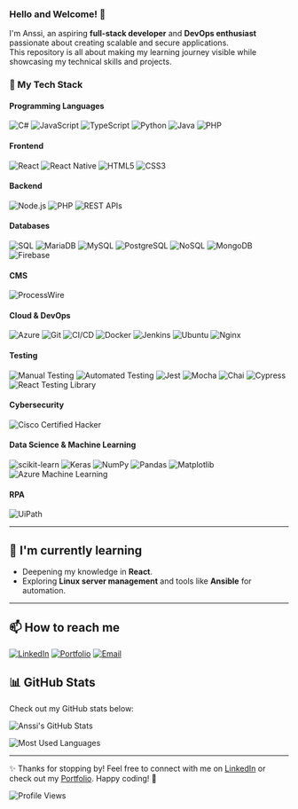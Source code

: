 ### Hello and Welcome! 👋

I'm Anssi, an aspiring **full-stack developer** and **DevOps enthusiast** passionate about creating scalable and secure applications.  
This repository is all about making my learning journey visible while showcasing my technical skills and projects.


### 🚀 My Tech Stack

#### **Programming Languages**
![C#](https://img.shields.io/badge/-C%23-239120?style=flat-square&logo=c-sharp&logoColor=white)
![JavaScript](https://img.shields.io/badge/-JavaScript-yellow?style=flat-square&logo=javascript&logoColor=white)
![TypeScript](https://img.shields.io/badge/-TypeScript-blue?style=flat-square&logo=typescript&logoColor=white)
![Python](https://img.shields.io/badge/-Python-blue?style=flat-square&logo=python&logoColor=white)
![Java](https://img.shields.io/badge/-Java-orange?style=flat-square&logo=java&logoColor=white)
![PHP](https://img.shields.io/badge/-PHP-777BB4?style=flat-square&logo=php&logoColor=white)

#### **Frontend**
![React](https://img.shields.io/badge/-React-blue?style=flat-square&logo=react&logoColor=white)
![React Native](https://img.shields.io/badge/-React%20Native-blue?style=flat-square&logo=react&logoColor=white)
![HTML5](https://img.shields.io/badge/-HTML5-orange?style=flat-square&logo=html5&logoColor=white)
![CSS3](https://img.shields.io/badge/-CSS3-blue?style=flat-square&logo=css3&logoColor=white)

#### **Backend**
![Node.js](https://img.shields.io/badge/-Node.js-green?style=flat-square&logo=node.js&logoColor=white)
![PHP](https://img.shields.io/badge/-PHP-777BB4?style=flat-square&logo=php&logoColor=white)
![REST APIs](https://img.shields.io/badge/-REST%20APIs-blue?style=flat-square&logo=api&logoColor=white)

#### **Databases**
![SQL](https://img.shields.io/badge/-SQL-blue?style=flat-square&logo=mariadb&logoColor=white)
![MariaDB](https://img.shields.io/badge/-MariaDB-blue?style=flat-square&logo=mariadb&logoColor=white)
![MySQL](https://img.shields.io/badge/-MySQL-blue?style=flat-square&logo=mysql&logoColor=white)
![PostgreSQL](https://img.shields.io/badge/-PostgreSQL-blue?style=flat-square&logo=postgresql&logoColor=white)
![NoSQL](https://img.shields.io/badge/-NoSQL-green?style=flat-square&logo=mongodb&logoColor=white)
![MongoDB](https://img.shields.io/badge/-MongoDB-green?style=flat-square&logo=mongodb&logoColor=white)
![Firebase](https://img.shields.io/badge/-Firebase-yellow?style=flat-square&logo=firebase&logoColor=white)

#### **CMS**
![ProcessWire](https://img.shields.io/badge/-ProcessWire-blueviolet?style=flat-square&logo=processwire&logoColor=white)

#### **Cloud & DevOps**
![Azure](https://img.shields.io/badge/-Azure-blue?style=flat-square&logo=microsoft-azure&logoColor=white)
![Git](https://img.shields.io/badge/-Git-orange?style=flat-square&logo=git&logoColor=white)
![CI/CD](https://img.shields.io/badge/-CI%2FCD-yellow?style=flat-square&logo=githubactions&logoColor=white)
![Docker](https://img.shields.io/badge/-Docker-blue?style=flat-square&logo=docker&logoColor=white)
![Jenkins](https://img.shields.io/badge/-Jenkins-red?style=flat-square&logo=jenkins&logoColor=white)
![Ubuntu](https://img.shields.io/badge/-Ubuntu-orange?style=flat-square&logo=ubuntu&logoColor=white)
![Nginx](https://img.shields.io/badge/-Nginx-green?style=flat-square&logo=nginx&logoColor=white)

#### **Testing**
![Manual Testing](https://img.shields.io/badge/-Manual%20Testing-lightgrey?style=flat-square)
![Automated Testing](https://img.shields.io/badge/-Automated%20Testing-blue?style=flat-square)
![Jest](https://img.shields.io/badge/-Jest-red?style=flat-square&logo=jest&logoColor=white)
![Mocha](https://img.shields.io/badge/-Mocha-orange?style=flat-square&logo=mocha&logoColor=white)
![Chai](https://img.shields.io/badge/-Chai-red?style=flat-square&logo=chai&logoColor=white)
![Cypress](https://img.shields.io/badge/-Cypress-grey?style=flat-square&logo=cypress&logoColor=white)
![React Testing Library](https://img.shields.io/badge/-React%20Testing%20Library-blue?style=flat-square)

#### **Cybersecurity**
![Cisco Certified Hacker](https://img.shields.io/badge/-Cisco%20Certified%20Hacker-blue?style=flat-square&logo=cisco&logoColor=white)

#### **Data Science & Machine Learning**
![scikit-learn](https://img.shields.io/badge/-scikit--learn-orange?style=flat-square&logo=scikit-learn&logoColor=white)
![Keras](https://img.shields.io/badge/-Keras-red?style=flat-square&logo=keras&logoColor=white)
![NumPy](https://img.shields.io/badge/-NumPy-blue?style=flat-square&logo=numpy&logoColor=white)
![Pandas](https://img.shields.io/badge/-Pandas-blue?style=flat-square&logo=pandas&logoColor=white)
![Matplotlib](https://img.shields.io/badge/-Matplotlib-blue?style=flat-square)
![Azure Machine Learning](https://img.shields.io/badge/-Azure%20ML-blue?style=flat-square&logo=microsoft-azure&logoColor=white)

#### **RPA**
![UiPath](https://img.shields.io/badge/-UiPath-orange?style=flat-square&logo=uipath&logoColor=white)

---

## 🌱 I'm currently learning

- Deepening my knowledge in **React**.
- Exploring **Linux server management** and tools like **Ansible** for automation.

---

## 📫 How to reach me

[![LinkedIn](https://img.shields.io/badge/-LinkedIn-blue?style=flat-square&logo=linkedin&logoColor=white)](https://www.linkedin.com/in/anssi-laitinen-93a963269/)
[![Portfolio](https://img.shields.io/badge/-Portfolio-orange?style=flat-square&logo=internet-explorer&logoColor=white)](https://anssilaitinen.com/)
[![Email](https://img.shields.io/badge/-Email-red?style=flat-square&logo=gmail&logoColor=white)](mailto:korbikoski@gmail.com)

## 📊 GitHub Stats

Check out my GitHub stats below:

![Anssi's GitHub Stats](https://github-readme-stats.vercel.app/api?username=AnssiIlari&show_icons=true&theme=dark&count_private=true)
<!--[![GitHub Streak](https://streak-stats.demolab.com/?user=AnssiIlari&theme=dark)](https://git.io/streak-stats)-->
![Most Used Languages](https://github-readme-stats.vercel.app/api/top-langs/?username=AnssiIlari&layout=compact&theme=dark)

---

✨ Thanks for stopping by! Feel free to connect with me on [LinkedIn](https://www.linkedin.com/in/anssi-laitinen-93a963269/) or check out my [Portfolio](https://anssilaitinen.com/). Happy coding! 🚀

![Profile Views](https://komarev.com/ghpvc/?username=AnssiIlari&color=blue)














<!--
**AnssiIlari/Anssiilari** is a ✨ _special_ ✨ repository because its `README.md` (this file) appears on your GitHub profile.

Here are some ideas to get you started:

- 🔭 I’m currently working on ...
- 🌱 I’m currently learning ...
- 👯 I’m looking to collaborate on ...
- 🤔 I’m looking for help with ...
- 💬 Ask me about ...
- 📫 How to reach me: ...
- 😄 Pronouns: ...
- ⚡ Fun fact: ...
-->
